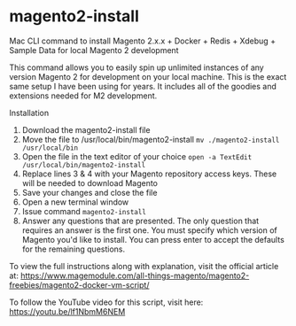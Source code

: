 # magento2-install
Mac CLI command to install Magento 2.x.x + Docker + Redis + Xdebug + Sample Data for local Magento 2 development

This command allows you to easily spin up unlimited instances of any version Magento 2 for development on your local machine.  This is the exact same setup I have been using for years. It includes all of the goodies and extensions needed for M2 development. 

Installation

1. Download the magento2-install file
2. Move the file to /usr/local/bin/magento2-install `mv ./magento2-install /usr/local/bin`
3. Open the file in the text editor of your choice `open -a TextEdit /usr/local/bin/magento2-install`
4. Replace lines 3 & 4 with your Magento repository access keys. These will be needed to download Magento
5. Save your changes and close the file
6. Open a new terminal window
7. Issue command `magento2-install`
8. Answer any questions that are presented. The only question that requires an answer is the first one. You must specify which version of Magento you'd like to install. You can press enter to accept the defaults for the remaining questions.

To view the full instructions along with explanation, visit the official article at:
https://www.magemodule.com/all-things-magento/magento2-freebies/magento2-docker-vm-script/

To follow the YouTube video for this script, visit here:
https://youtu.be/lf1NbmM6NEM
